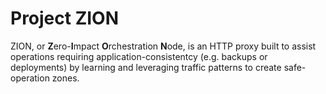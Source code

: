 # Project ZION
ZION, or **Z**ero-**I**mpact **O**rchestration **N**ode, is an HTTP proxy built to assist operations requiring application-consistentcy (e.g. backups or deployments) by learning and leveraging traffic patterns to create safe-operation zones. 
